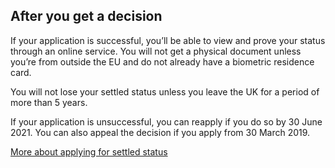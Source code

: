 ## After you get a decision
If your application is successful, you’ll be able to view and prove your status through an online service. You will not get a physical document unless you’re from outside the EU and do not already have a biometric residence card.

You will not lose your settled status unless you leave the UK for a period of more than 5 years.

If your application is unsuccessful, you can reapply if you do so by 30 June 2021. You can also appeal the decision if you apply from 30 March 2019.

[More about applying for settled status](https://www.gov.uk/settled-status-eu-citizens-families/applying-for-settled-status)

